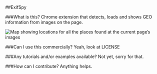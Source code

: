 ##ExifSpy

###What is this?
Chrome extension that detects, loads and shows GEO information from images on the page.

![Map showing locations for all the places found at the current page’s images](https://raw.githubusercontent.com/mudasobwa/exifspy/master/app/icons/example-1.png)

###Can I use this commercially?
Yeah, look at LICENSE

###Any tutorials and/or examples available?
Not yet, sorry for that.

###How can I contribute?
Anything helps.
